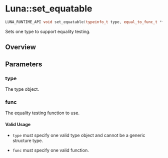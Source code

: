# Luna::set_equatable

```c++
LUNA_RUNTIME_API void set_equatable(typeinfo_t type, equal_to_func_t *func)
```

Sets one type to support equality testing. 

## Overview


## Parameters
### type
The type object. 

### func
The equality testing function to use. 

#### Valid Usage
* `type` must specify one valid type object and cannot be a generic structure type.

* `func` must specify one valid function. 

